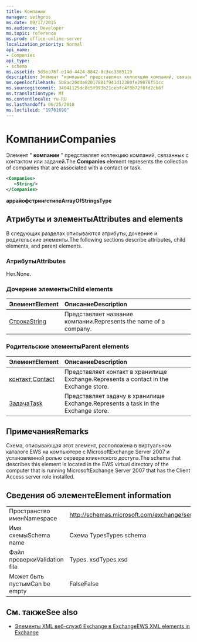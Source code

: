```yaml
---
title: Компании
manager: sethgros
ms.date: 09/17/2015
ms.audience: Developer
ms.topic: reference
ms.prod: office-online-server
localization_priority: Normal
api_name:
- Companies
api_type:
- schema
ms.assetid: 5d9ea76f-e14d-4424-8842-0c3cc3305119
description: Элемент "компании" представляет коллекцию компаний, связанных с контактом или задачей.
ms.openlocfilehash: 5b8ac20d4a02017881f941d12380fe29078f51cc
ms.sourcegitcommit: 34041125dc8c5f993b21cebfc4f8b72f0fd2cb6f
ms.translationtype: MT
ms.contentlocale: ru-RU
ms.lasthandoff: 06/25/2018
ms.locfileid: "19761690"
---
```

# <a name="companies"></a><span data-ttu-id="291fb-103">Компании</span><span class="sxs-lookup"><span data-stu-id="291fb-103">Companies</span></span>

<span data-ttu-id="291fb-104">Элемент " **компании** " представляет коллекцию компаний, связанных с контактом или задачей.</span><span class="sxs-lookup"><span data-stu-id="291fb-104">The **Companies** element represents the collection of companies that are associated with a contact or task.</span></span> 
  
```xml
<Companies>
   <String/>
</Companies>
```

 <span data-ttu-id="291fb-105">**аррайофстрингстипе**</span><span class="sxs-lookup"><span data-stu-id="291fb-105">**ArrayOfStringsType**</span></span>
## <a name="attributes-and-elements"></a><span data-ttu-id="291fb-106">Атрибуты и элементы</span><span class="sxs-lookup"><span data-stu-id="291fb-106">Attributes and elements</span></span>

<span data-ttu-id="291fb-107">В следующих разделах описываются атрибуты, дочерние и родительские элементы.</span><span class="sxs-lookup"><span data-stu-id="291fb-107">The following sections describe attributes, child elements, and parent elements.</span></span>
  
### <a name="attributes"></a><span data-ttu-id="291fb-108">Атрибуты</span><span class="sxs-lookup"><span data-stu-id="291fb-108">Attributes</span></span>

<span data-ttu-id="291fb-109">Нет.</span><span class="sxs-lookup"><span data-stu-id="291fb-109">None.</span></span>
  
### <a name="child-elements"></a><span data-ttu-id="291fb-110">Дочерние элементы</span><span class="sxs-lookup"><span data-stu-id="291fb-110">Child elements</span></span>

|<span data-ttu-id="291fb-111">**Элемент**</span><span class="sxs-lookup"><span data-stu-id="291fb-111">**Element**</span></span>|<span data-ttu-id="291fb-112">**Описание**</span><span class="sxs-lookup"><span data-stu-id="291fb-112">**Description**</span></span>|
|:-----|:-----|
|[<span data-ttu-id="291fb-113">Строка</span><span class="sxs-lookup"><span data-stu-id="291fb-113">String</span></span>](string.md) <br/> |<span data-ttu-id="291fb-114">Представляет название компании.</span><span class="sxs-lookup"><span data-stu-id="291fb-114">Represents the name of a company.</span></span>  <br/> |
   
### <a name="parent-elements"></a><span data-ttu-id="291fb-115">Родительские элементы</span><span class="sxs-lookup"><span data-stu-id="291fb-115">Parent elements</span></span>

|<span data-ttu-id="291fb-116">**Элемент**</span><span class="sxs-lookup"><span data-stu-id="291fb-116">**Element**</span></span>|<span data-ttu-id="291fb-117">**Описание**</span><span class="sxs-lookup"><span data-stu-id="291fb-117">**Description**</span></span>|
|:-----|:-----|
|<span data-ttu-id="291fb-118">[контакт](contact.md);</span><span class="sxs-lookup"><span data-stu-id="291fb-118">[Contact](contact.md)</span></span> <br/> |<span data-ttu-id="291fb-119">Представляет контакт в хранилище Exchange.</span><span class="sxs-lookup"><span data-stu-id="291fb-119">Represents a contact in the Exchange store.</span></span>  <br/> |
|[<span data-ttu-id="291fb-120">Задача</span><span class="sxs-lookup"><span data-stu-id="291fb-120">Task</span></span>](task.md) <br/> |<span data-ttu-id="291fb-121">Представляет задачу в хранилище Exchange.</span><span class="sxs-lookup"><span data-stu-id="291fb-121">Represents a task in the Exchange store.</span></span>  <br/> |
   
## <a name="remarks"></a><span data-ttu-id="291fb-122">Примечания</span><span class="sxs-lookup"><span data-stu-id="291fb-122">Remarks</span></span>

<span data-ttu-id="291fb-123">Схема, описывающая этот элемент, расположена в виртуальном каталоге EWS на компьютере с MicrosoftExchange Server 2007 и установленной ролью сервера клиентского доступа.</span><span class="sxs-lookup"><span data-stu-id="291fb-123">The schema that describes this element is located in the EWS virtual directory of the computer that is running MicrosoftExchange Server 2007 that has the Client Access server role installed.</span></span>
  
## <a name="element-information"></a><span data-ttu-id="291fb-124">Сведения об элементе</span><span class="sxs-lookup"><span data-stu-id="291fb-124">Element information</span></span>

|||
|:-----|:-----|
|<span data-ttu-id="291fb-125">Пространство имен</span><span class="sxs-lookup"><span data-stu-id="291fb-125">Namespace</span></span>  <br/> |http://schemas.microsoft.com/exchange/services/2006/types  <br/> |
|<span data-ttu-id="291fb-126">Имя схемы</span><span class="sxs-lookup"><span data-stu-id="291fb-126">Schema name</span></span>  <br/> |<span data-ttu-id="291fb-127">Схема Types</span><span class="sxs-lookup"><span data-stu-id="291fb-127">Types schema</span></span>  <br/> |
|<span data-ttu-id="291fb-128">Файл проверки</span><span class="sxs-lookup"><span data-stu-id="291fb-128">Validation file</span></span>  <br/> |<span data-ttu-id="291fb-129">Types. xsd</span><span class="sxs-lookup"><span data-stu-id="291fb-129">Types.xsd</span></span>  <br/> |
|<span data-ttu-id="291fb-130">Может быть пустым</span><span class="sxs-lookup"><span data-stu-id="291fb-130">Can be empty</span></span>  <br/> |<span data-ttu-id="291fb-131">False</span><span class="sxs-lookup"><span data-stu-id="291fb-131">False</span></span>  <br/> |
   
## <a name="see-also"></a><span data-ttu-id="291fb-132">См. также</span><span class="sxs-lookup"><span data-stu-id="291fb-132">See also</span></span>



- [<span data-ttu-id="291fb-133">Элементы XML веб-служб Exchange в Exchange</span><span class="sxs-lookup"><span data-stu-id="291fb-133">EWS XML elements in Exchange</span></span>](ews-xml-elements-in-exchange.md)

